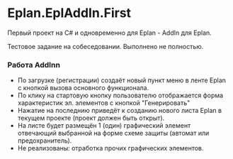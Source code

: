 # Eplan.EplAddIn.First

Первый проект на C# и одновременно для Eplan - AddIn для Eplan.

Тестовое задание на собеседовании. Выполнено не полностью.

### Работа AddInn
* По загрузке (регистрации) создаёт новый пункт меню в ленте Eplan с кнопкой вызова основного функционала.
* По клику на стартовую кнопку пользователю отображается форма характеристик эл. элементов с кнопкой "Генерировать"
* Нажатие на последнию приведёт к созданию нового листа Eplan в текущем проекте (проект должен быть открыт).
* На листе будет размещён 1 (один) графический элемент отвечающий выбранной на форме схеме защиты (автомат или предохранитель).
* Не реализованы: отработка прочих графических элементов.

